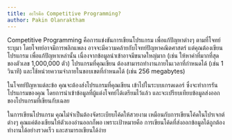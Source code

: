 ```yaml
---
title: อะไรคือ Competitive Programming?
author: Pakin Olanraktham
---
```


Competitive Programming คือการแข่งขันการเขียนโปรแกรม เพื่อแก้ปัญหาต่างๆ ตามที่โจทย์ระบุมา โดยโจทย์อาจมีการพลิกแพลง อาจจะมีความคล้ายกับโจทย์ปัญหาคณิตศาสตร์ แต่คุณต้องเขียนโปรแกรม เพื่อแก้ปัญหาเหล่านั้น เนื่องจากข้อมูลนำเข้าอาจมีขนาดใหญ่มาก (เช่น ให้หาค่าที่มากที่สุดของตัวเลข 1,000,000 ตัว) โปรแกรมที่คุณเขียน ต้องสามารถทำงานภายในเวลาที่กำหนดได้ (เช่น 1 วินาที) และใช้หน่วยความจำภายในขอบเขตที่กำหนดได้ (เช่น 256 megabytes)

ในโจทย์ปัญหาแต่ละข้อ คุณจะต้องส่งโปรแกรมที่คุณเขียน เข้าไปในระบบเกรดเดอร์ ซึ่งจะทำการรันโปรแกรมของคุณ โดยการนำเข้าข้อมูลที่ผู้แต่งโจทย์ได้เตรียมไว้แล้ว และจะเปรียบเทียบข้อมูลส่งออกของโปรแกรมที่เขียนกับเฉลย

ในการเขียนโปรแกรม คุณไม่จำเป็นต้องจัดระเบียบโค้ดให้สวยงาม เหมือนกับการเขียนโค้ดในโปรเจกต์ต่างๆ คุณแค่ต้องเขียนให้ตัวเองอ่านออกก็พอ เพราะเป้าหมายคือ การเขียนโค้ดที่ส่งออกข้อมูลได้ถูกต้อง ทำงานได้อย่างรวดเร็ว และสามารถเขียนได้ง่าย